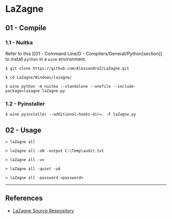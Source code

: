 # LaZagne

## 01 - Compile

### 1.1 - Nuitka

Refer to this [[01 - Command Line/D - Compilers/General/Python|section]] to install `python` in a `wine` environment.

```
$ git clone https://github.com/AlessandroZ/LaZagne.git

$ cd LaZagne/Windows/lazagne/

$ wine python -m nuitka --standalone --onefile --include-package=lazagne laZagne.py
```

### 1.2 - Pyinstaller

```
$ wine pyinstaller --additional-hooks-dir=. -F laZagne.py
```

## 02 - Usage

```
> laZagne all

> laZagne all -oN -output C:\Temp\audit.txt

> laZagne all -vv

> laZagne all -quiet -oA

> laZagne all -password <password>
```

---
## References

- [LaZagne Source Respository](https://github.com/AlessandroZ/LaZagne.git)